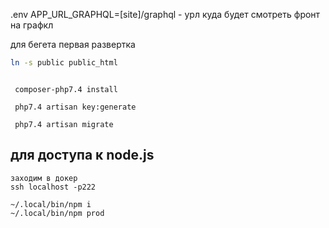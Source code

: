 
.env
APP_URL_GRAPHQL=[site]/graphql - урл куда будет смотреть фронт на графкл


для бегета первая развертка
```bash
ln -s public public_html
```

```$xslt

 composer-php7.4 install

 php7.4 artisan key:generate

 php7.4 artisan migrate
```


## для доступа к node.js
```$xslt
заходим в докер
ssh localhost -p222

~/.local/bin/npm i
~/.local/bin/npm prod

```

